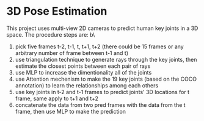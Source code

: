 # 3D Pose Estimation
 
This project uses multi-view 2D cameras to predict human key joints in a 3D space. The procedure steps are:
b\
1) pick five frames t-2, t-1, t, t+1, t+2 (there could be 15 frames or any arbitrary number of frame between t-1 and t)
2) use triangulation technique to generate rays through the key joints, then estimate the closest points between each pair of rays
3) use MLP to increase the dimentionality all of the joints
4) use Attention mechenism to make the 19 key joints (based on the COCO annotation) to learn the relationships among each others
5) use key joints in t-2 and t-1 frames to predict joints' 3D locations for t frame, same apply to t+1 and t+2
6) concatenate the data from two pred frames with the data from the t frame, then use MLP to make the prediction
